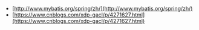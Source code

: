 * [http://www.mybatis.org/spring/zh/](http://www.mybatis.org/spring/zh/)
* [https://www.cnblogs.com/xdp-gacl/p/4271627.html](https://www.cnblogs.com/xdp-gacl/p/4271627.html)

